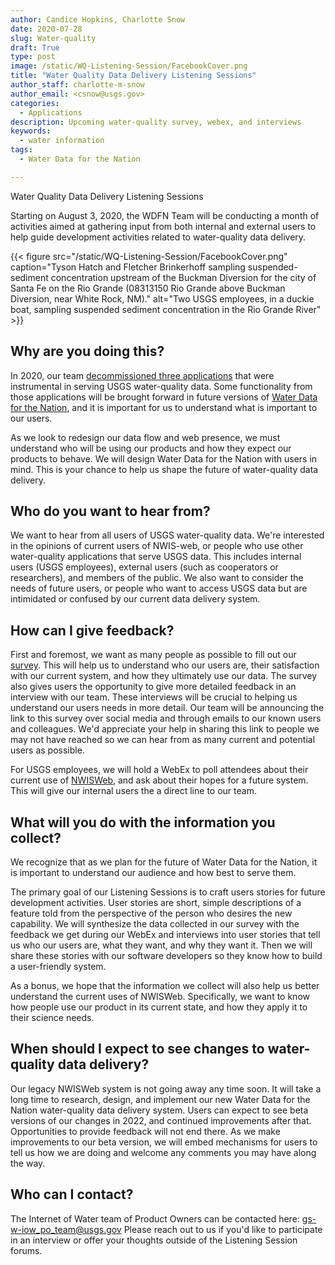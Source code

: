 ```yaml
---
author: Candice Hopkins, Charlotte Snow
date: 2020-07-28
slug: Water-quality
draft: True
type: post
image: /static/WQ-Listening-Session/FacebookCover.png
title: "Water Quality Data Delivery Listening Sessions"
author_staff: charlotte-m-snow
author_email: <csnow@usgs.gov>
categories:
  - Applications
description: Upcoming water-quality survey, webex, and interviews 
keywords:
  - water information
tags:
  - Water Data for the Nation

---
```

Water Quality Data Delivery Listening Sessions

Starting on August 3, 2020, the WDFN Team will be conducting a month of
activities aimed at gathering input from both internal and external
users to help guide development activities related to water-quality data
delivery.

<div class="grid-row">
    <div class="grid-col-14 grid-offset-0">
    {{< figure src="/static/WQ-Listening-Session/FacebookCover.png" caption="Tyson Hatch and Fletcher Brinkerhoff sampling suspended-sediment concentration upstream of the Buckman Diversion for the city of Santa Fe on the Rio Grande (08313150 Rio Grande above Buckman Diversion, near White Rock, NM)." alt="Two USGS employees, in a duckie boat, sampling suspended sediment concentration in the Rio Grande River" >}}
    </div>
</div>



Why are you doing this? 
------------------------

In 2020, our team [decommissioned three
applications](https://waterdata.usgs.gov/blog/decommissioning-legacy-apps/)
that were instrumental in serving USGS water-quality data. Some functionality from those applications will be brought forward in future versions of [Water Data for the Nation](<https://waterdata.usgs.gov/blog/wdfn-tng/>), and it is important for us to understand what is important to our users.

As we look to redesign our data flow and web presence, we must
understand who will be using our products and how they expect our
products to behave. We will design Water Data for the Nation with users
in mind. This is your chance to help us shape the future of
water-quality data delivery.

Who do you want to hear from? 
------------------------------

We want to hear from all users of USGS water-quality data. We're
interested in the opinions of current users of NWIS-web, or people who
use other water-quality applications that serve USGS data. This includes
internal users (USGS employees), external users (such as cooperators or
researchers), and members of the public. We also want to consider the
needs of future users, or people who want to access USGS data but are
intimidated or confused by our current data delivery system.

How can I give feedback? 
-------------------------

First and foremost, we want as many people as possible to fill out our
[survey](<https://forms.office.com/Pages/ResponsePage.aspx?id=urWTBhhLe02TQfMvQApUlJP6YsKBCWFFs5dPG4HZbEJUQUJaSkFDVURYV0hPME5HTVA3SEJPU01ZNi4u>).
This will help us to understand who our users are, their satisfaction
with our current system, and how they ultimately use our data. The
survey also gives users the opportunity to give more detailed feedback
in an interview with our team. These interviews will be crucial to
helping us understand our users needs in more detail. Our team will be
announcing the link to this survey over social media and through emails
to our known users and colleagues. We'd appreciate your help in sharing
this link to people we may not have reached so we can hear from as many
current and potential users as possible.

For USGS employees, we will hold a WebEx to poll attendees about their
current use of [NWISWeb](<https://waterdata.usgs.gov>), and ask about
their hopes for a future system. This will give our internal users the a
direct line to our team.

What will you do with the information you collect? 
---------------------------------------------------

We recognize that as we plan for the future of Water Data for the
Nation, it is important to understand our audience and how best to serve
them.

The primary goal of our Listening Sessions is to craft users stories for
future development activities. User stories are short, simple
descriptions of a feature told from the perspective of the person who
desires the new capability. We will synthesize the data collected in our
survey with the feedback we get during our WebEx and interviews into
user stories that tell us who our users are, what they want, and why
they want it. Then we will share these stories with our software
developers so they know how to build a user-friendly system.

As a bonus, we hope that the information we collect will also help us
better understand the current uses of NWISWeb. Specifically, we want to
know how people use our product in its current state, and how they apply
it to their science needs.

When should I expect to see changes to water-quality data delivery? 
-------------------------------------------------------------------

Our legacy NWISWeb system is not going away any time soon. It will take
a long time to research, design, and implement our new Water Data for
the Nation water-quality data delivery system. Users can expect to see
beta versions of our changes in 2022, and continued improvements after
that. Opportunities to provide feedback will not end there. As we make
improvements to our beta version, we will embed mechanisms for users to
tell us how we are doing and welcome any comments you may have along the
way.

Who can I contact?
------------------

The Internet of Water team of Product Owners can be contacted here:
<gs-w-iow_po_team@usgs.gov> Please reach out to us if you'd like to
participate in an interview or offer your thoughts outside of the
Listening Session forums.
